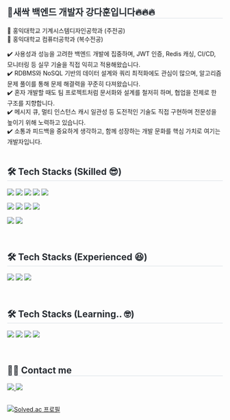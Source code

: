 <div style="text-align: left;">
    <h2 style="border-bottom: 1px solid #d8dee4; color: #282d33;"> 🌱새싹 백엔드 개발자 강다훈입니다🔥🔥🔥 </h2>
    <p>
        <div> 🏫 홍익대학교 기계시스템디자인공학과 (주전공)</div>
        <div> 🏫 홍익대학교 컴퓨터공학과 (복수전공)</div>
    </p>  
    <div> ✔️ 사용성과 성능을 고려한 백엔드 개발에 집중하며, JWT 인증, Redis 캐싱, CI/CD, 모니터링 등 실무 기술을 직접 익히고 적용해왔습니다. </div>
    <div> ✔️ RDBMS와 NoSQL 기반의 데이터 설계와 쿼리 최적화에도 관심이 많으며, 알고리즘 문제 풀이를 통해 문제 해결력을 꾸준히 다져왔습니다. </div>
    <div> ✔️ 혼자 개발할 때도 팀 프로젝트처럼 문서화와 설계를 철저히 하며, 협업을 전제로 한 구조를 지향합니다. </div>
    <div> ✔️ 메시지 큐, 멀티 인스턴스 캐시 일관성 등 도전적인 기술도 직접 구현하며 전문성을 높이기 위해 노력하고 있습니다. </div>
    <div> ✔️ 소통과 피드백을 중요하게 생각하고, 함께 성장하는 개발 문화를 핵심 가치로 여기는 개발자입니다. </div> 
</div> <br>
<div style="text-align: left;">
    <h2 style="border-bottom: 1px solid #d8dee4; color: #282d33;"> 🛠️ Tech Stacks (Skilled 😎) </h2>
    <div style="margin: ; text-align: left;" "text-align: left;">
        <p>
            <img src="https://img.shields.io/badge/springboot-6DB33F?style=for-the-badge&logo=springboot&logoColor=white">
            <img src="https://img.shields.io/badge/Java-007396?style=for-the-badge&logo=Java&logoColor=white">
            <img src="https://img.shields.io/badge/Python-3776AB?style=for-the-badge&logo=Python&logoColor=white">
            <img src="https://img.shields.io/badge/Git-F05032?style=for-the-badge&logo=Git&logoColor=white">
            <img src="https://img.shields.io/badge/MySQL-4479A1?style=for-the-badge&logo=MySQL&logoColor=white">
        </p>
        <p>
            <img src="https://img.shields.io/badge/AWS-232F3E?style=for-the-badge&logo=amazonwebservices&logoColor=white">
            <img src="https://img.shields.io/badge/MongoDB-47A248?style=for-the-badge&logo=MongoDB&logoColor=white">
            <img src="https://img.shields.io/badge/Docker-2496ED?style=for-the-badge&logo=Docker&logoColor=white">
            <img src="https://img.shields.io/badge/Redis-FF4438?style=for-the-badge&logo=Redis&logoColor=white">
        </p>
        <p>
            <img src="https://img.shields.io/badge/Github Actions-2088FF?style=for-the-badge&logo=githubactions&logoColor=white">
            <img src="https://img.shields.io/badge/QueryDSL-000000?style=for-the-badge&logo=QueryDSL&logoColor=white">
        </p>
    </div>
</div> <br>
<div style="text-align: left;">
    <h2 style="border-bottom: 1px solid #d8dee4; color: #282d33;"> 🛠️ Tech Stacks (Experienced 😆) </h2>
    <div style="margin: ; text-align: left;" "text-align: left;">
        <p>
            <img src="https://img.shields.io/badge/nginx-009639?style=for-the-badge&logo=nginx&logoColor=white">
            <img src="https://img.shields.io/badge/RabbitMQ-FF6600?style=for-the-badge&logo=RabbitMQ&logoColor=white">
            <img src="https://img.shields.io/badge/elasticsearch-005571?style=for-the-badge&logo=elasticsearch&logoColor=white">
        </p>
    </div>
</div> <br>
<div style="text-align: left;">
    <h2 style="border-bottom: 1px solid #d8dee4; color: #282d33;"> 🛠️ Tech Stacks (Learning.. 🤓) </h2>
    <div style="margin: ; text-align: left;" "text-align: left;">
        <p>
            <img src="https://img.shields.io/badge/kubernetes-326CE5?style=for-the-badge&logo=kubernetes&logoColor=white">
            <img src="https://img.shields.io/badge/Prometheus-E6522C?style=for-the-badge&logo=Prometheus&logoColor=white">
            <img src="https://img.shields.io/badge/Grafana-F46800?style=for-the-badge&logo=Grafana&logoColor=white">
            <img src="https://img.shields.io/badge/Vue.js-4FC08D?style=for-the-badge&logo=Vue.js&logoColor=white">
        </p>
    </div>
</div> <br>
<div style="text-align: left;">
    <h2 style="border-bottom: 1px solid #d8dee4; color: #282d33;"> 🧑‍💻 Contact me </h2>
    <div style="text-align: left;"> 
        <a href=https://infrequent-target-d01.notion.site/1c7fb23c685280e7be6de2d57e1f9aa6?pvs=4>
            <img src="https://img.shields.io/badge/Notion-000000?style=for-the-badge&logo=Notion&logoColor=white&link=https://www.notion.so/abf73ab16cd54939a104ffa71250002f">
        </a>
        <a href=mailto:dahoon7151@gmail.com>
            <img src="https://img.shields.io/badge/Gmail-EA4335?style=for-the-badge&logo=Gmail&logoColor=white&link=mailto:dahoon7151@gmail.com">
        </a>
    </div>
</div> <br>


[![Solved.ac
프로필](http://mazassumnida.wtf/api/generate_badge?boj=dahoon7151)](https://solved.ac/dahoon7151)
